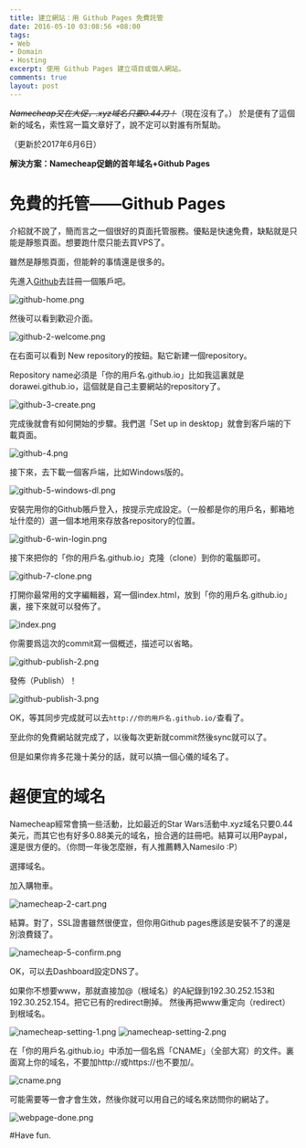 ```yaml
---
title: 建立網站：用 Github Pages 免費託管
date: 2016-05-10 03:08:56 +08:00
tags:
- Web
- Domain
- Hosting
excerpt: 使用 Github Pages 建立項目或個人網站。
comments: true
layout: post
---
```


~~_Namecheap又在大促，.xyz域名只要0.44刀！_~~（現在沒有了。）
於是便有了這個新的域名，索性寫一篇文章好了，說不定可以對誰有所幫助。

（更新於2017年6月6日）

**解決方案：Namecheap促銷的首年域名+Github Pages**

# 免費的托管——Github Pages

介紹就不說了，簡而言之一個很好的頁面托管服務。優點是快速免費，缺點就是只能是靜態頁面。想要跑什麼只能去買VPS了。

雖然是靜態頁面，但能幹的事情還是很多的。

先進入[Github](https://github.com)去註冊一個賬戶吧。

![github-home.png](https://ooo.0o0.ooo/2016/05/09/573087a6c8718.png)

然後可以看到歡迎介面。

![github-2-welcome.png](https://ooo.0o0.ooo/2016/05/09/573098886678f.png)

在右面可以看到 New repository的按鈕。點它新建一個repository。

Repository name必須是「你的用戶名.github.io」比如我這裏就是dorawei.github.io，這個就是自己主要網站的repository了。

![github-3-create.png](https://ooo.0o0.ooo/2016/05/09/5730988864570.png)

完成後就會有如何開始的步驟。我們選「Set up in desktop」就會到客戶端的下載頁面。

![github-4.png](https://ooo.0o0.ooo/2016/05/09/5730988860685.png)

接下來，去下載一個客戶端，比如Windows版的。

![github-5-windows-dl.png](https://ooo.0o0.ooo/2016/05/09/57309888db36b.png)

安裝完用你的Github賬戶登入，按提示完成設定。（一般都是你的用戶名，郵箱地址什麼的）選一個本地用來存放各repository的位置。

![github-6-win-login.png](https://ooo.0o0.ooo/2016/05/09/57309888293ba.png)

接下來把你的「你的用戶名.github.io」克隆（clone）到你的電腦即可。

![github-7-clone.png](https://ooo.0o0.ooo/2016/05/09/5730988852f21.png)

打開你最常用的文字編輯器，寫一個index.html，放到「你的用戶名.github.io」裏，接下來就可以發佈了。

![index.png](https://ooo.0o0.ooo/2016/05/09/5730995b5dc18.png)

你需要爲這次的commit寫一個概述，描述可以省略。

![github-publish-2.png](https://ooo.0o0.ooo/2016/05/09/5730998fd9f02.png)

發佈（Publish）！

![github-publish-3.png](https://ooo.0o0.ooo/2016/05/09/573099ebae9fd.png)

OK，等其同步完成就可以去`http://你的用戶名.github.io/`查看了。

至此你的免費網站就完成了，以後每次更新就commit然後sync就可以了。

但是如果你肯多花幾十美分的話，就可以搞一個心儀的域名了。

# ~~超~~便宜的域名

Namecheap經常會搞一些活動，比如最近的Star Wars活動中.xyz域名只要0.44美元，而其它也有好多0.88美元的域名，撿合適的註冊吧。結算可以用Paypal，還是很方便的。（你問一年後怎麼辦，有人推薦轉入Namesilo :P）

選擇域名。

加入購物車。

![namecheap-2-cart.png](https://ooo.0o0.ooo/2016/05/09/57309a427f9f0.png)

結算。對了，SSL證書雖然很便宜，但你用Github pages應該是安裝不了的還是別浪費錢了。

![namecheap-5-confirm.png](https://ooo.0o0.ooo/2016/05/09/57309a71b0a6a.png)

OK，可以去Dashboard設定DNS了。

如果你不想要www，那就直接加@（根域名）的A紀錄到192.30.252.153和192.30.252.154。把它已有的redirect刪掉。
然後再把www重定向（redirect）到根域名。

![namecheap-setting-1.png](https://ooo.0o0.ooo/2016/05/09/57309a9245b71.png)
![namecheap-setting-2.png](https://ooo.0o0.ooo/2016/05/09/57309ae3911cc.png)

在「你的用戶名.github.io」中添加一個名爲「CNAME」（全部大寫）的文件。裏面寫上你的域名，不要加http://或https://也不要加/。

![cname.png](https://ooo.0o0.ooo/2016/05/09/57309b2fa8249.png)

可能需要等一會才會生效，然後你就可以用自己的域名來訪問你的網站了。

![webpage-done.png](https://ooo.0o0.ooo/2016/05/09/57309b4c1c6e9.png)

#Have fun.
